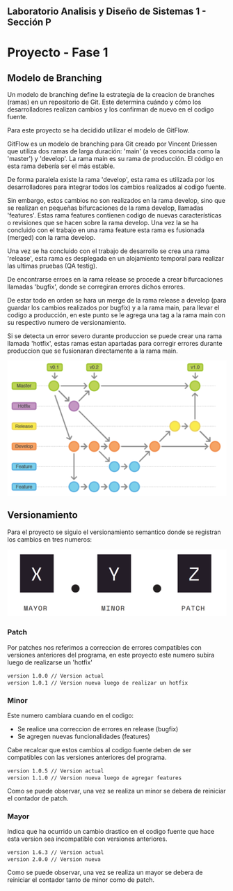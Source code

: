 ## Laboratorio Analisis y Diseño de Sistemas 1 - Sección P

# Proyecto - Fase 1

## Modelo de Branching

Un modelo de branching define la estrategia de la creacion de branches (ramas) en un repositorio de Git. Este determina cuándo y cómo los desarrolladores realizan cambios y los confirman de nuevo en el codigo fuente.

Para este proyecto se ha decidido utilizar el modelo de GitFlow.

GitFlow es un modelo de branching para Git creado por Vincent Driessen que utiliza dos ramas de larga duración: 'main' (a veces conocida como la 'master') y 'develop'. La rama main es su rama de producción. El código en esta rama debería ser el más estable.

De forma paralela existe la rama 'develop', esta rama es utilizada por los desarrolladores para integrar todos los cambios realizados al codigo fuente.

Sin embargo, estos cambios no son realizados en la rama develop, sino que se realizan en pequeñas bifurcaciones de la rama develop, llamadas 'features'. Estas rama features contienen codigo de nuevas características o revisiones que se hacen sobre la rama develop. Una vez la se ha concluido con el trabajo en una rama feature esta rama es fusionada (merged) con la rama develop.

Una vez se ha concluido con el trabajo de desarrollo se crea una rama 'release', esta rama es desplegada en un alojamiento temporal para realizar las ultimas pruebas (QA testig).

De encontrarse erroes en la rama release se procede a crear bifurcaciones llamadas 'bugfix', donde se corregiran errores dichos errores.

De estar todo en orden se hara un merge de la rama release a develop (para guardar los cambios realizados por bugfix) y a la rama main, para llevar el codigo a producción, en este punto se le agrega una tag a la rama main con su respectivo numero de versionamiento.

Si se detecta un error severo durante produccion se puede crear una rama llamada 'hotfix', estas ramas estan apartadas para corregir errores durante produccion que se fusionaran directamente a la rama main.

![gitflow](images/gitflowimage.png)

## Versionamiento

Para el proyecto se siguio el versionamiento semantico donde se registran los cambios en tres numeros:

![gitflow](images/versionamiento.png)

### Patch

Por patches nos referimos a correccion de errores compatibles con versiones anteriores del programa, en este proyecto este numero subira luego de realizarse un 'hotfix'

```
version 1.0.0 // Version actual
version 1.0.1 // Version nueva luego de realizar un hotfix
```

### Minor

Este numero cambiara cuando en el codigo:

- Se realice una correccion de errores en release (bugfix)
- Se agregen nuevas funcionalidades (features)

Cabe recalcar que estos cambios al codigo fuente deben de ser compatibles con las versiones anteriores del programa.

```
version 1.0.5 // Version actual
version 1.1.0 // Version nueva luego de agregar features
```

Como se puede observar, una vez se realiza un minor se debera de reiniciar el contador de patch.

### Mayor

Indica que ha ocurrido un cambio drastico en el codigo fuente que hace esta version sea incompatible con versiones anteriores.

```
version 1.6.3 // Version actual
version 2.0.0 // Version nueva
```

Como se puede observar, una vez se realiza un mayor se debera de reiniciar el contador tanto de minor como de patch.

